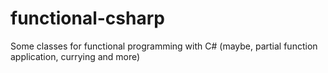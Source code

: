# functional-csharp
Some classes for functional programming with C# (maybe, partial function application, currying and more)
